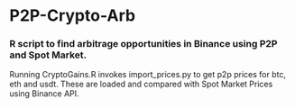 # P2P-Crypto-Arb
### R script to find arbitrage opportunities in Binance using P2P and Spot Market. 
Running CryptoGains.R invokes import_prices.py to get p2p prices for btc, eth and usdt. These are loaded and compared with Spot Market Prices using Binance API. 

